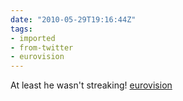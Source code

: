 ```yaml
---
date: "2010-05-29T19:16:44Z"
tags:
- imported
- from-twitter
- eurovision
---
```

At least he wasn't streaking\! [eurovision](/tags/eurovision)
